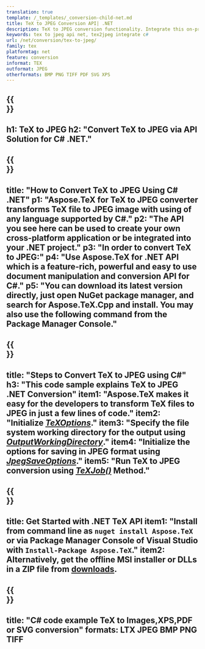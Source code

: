 ```yaml
---
translation: true
template: /_templates/_conversion-child-net.md
title: TeX to JPEG Conversion API| .NET
description: TeX to JPEG conversion functionality. Integrate this on-premise .NET library into your project or use cross-platform applications to convert TeX to JPEG.
keywords: tex to jpeg api net, tex2jpeg integrate c#
url: /net/conversion/tex-to-jpeg/
family: tex
platformtag: net
feature: conversion
informat: TEX
outformat: JPEG 
otherformats: BMP PNG TIFF PDF SVG XPS
---
```



{{<section banner>}}
---
h1: TeX to JPEG
h2: "Convert TeX to JPEG via API Solution for C# .NET."
---

{{<section overview>}}
---
title: "How to Convert TeX to JPEG Using C# .NET"
p1: "Aspose.TeX for TeX to JPEG converter transforms TeX file to JPEG image with using of any language supported by C#."
p2: "The API you see here can be used to create your own cross-platform application or be integrated into your .NET project."
p3: "In order to convert TeX to JPEG:"
p4: "Use Aspose.TeX for .NET API which is a feature-rich, powerful and easy to use document manipulation and conversion API for C#."
p5: "You can download its latest version directly, just open NuGet package manager, and search for Aspose.TeX.Cpp and install. You may also use the following command from the Package Manager Console."
---

{{<section feature1>}}
---
title: "Steps to Convert TeX to JPEG using C#"
h3: "This code sample explains TeX to JPEG .NET Conversion"
item1: "Aspose.TeX makes it easy for the developers to transform TeX files to JPEG in just a few lines of code."
item2: "Initialize [*TeXOptions*](https://reference.aspose.com/tex/net/aspose.tex/texoptions/)."
item3: "Specify the file system working directory for the output using [*OutputWorkingDirectory*](https://reference.aspose.com/tex/net/aspose.tex/texoptions/outputworkingdirectory/)."
item4: "Initialize the options for saving in JPEG format using [*JpegSaveOptions*](https://reference.aspose.com/tex/net/aspose.tex.presentation.image/jpegsaveoptions/)."
item5: "Run TeX to JPEG conversion using [*TeXJob()*](https://reference.aspose.com/tex/net/aspose.tex/texjob/) Method."
---

{{<section feature2>}}
---
title: Get Started with .NET TeX API
item1: "Install from command line as ```nuget install Aspose.TeX``` or via Package Manager Console of Visual Studio with ```Install-Package Aspose.TeX```."
item2: Alternatively, get the offline MSI installer or DLLs in a ZIP file from [downloads](https://releases.aspose.com/tex/net).
---

{{<section widget>}}
---
title: "C# code example TeX to Images,XPS,PDF or SVG conversion"
formats: LTX JPEG BMP PNG TIFF
---
